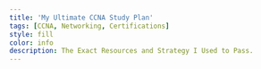 ```yaml
---
title: 'My Ultimate CCNA Study Plan'
tags: [CCNA, Networking, Certifications]
style: fill
color: info
description: The Exact Resources and Strategy I Used to Pass. 
---
```


<placeholder>